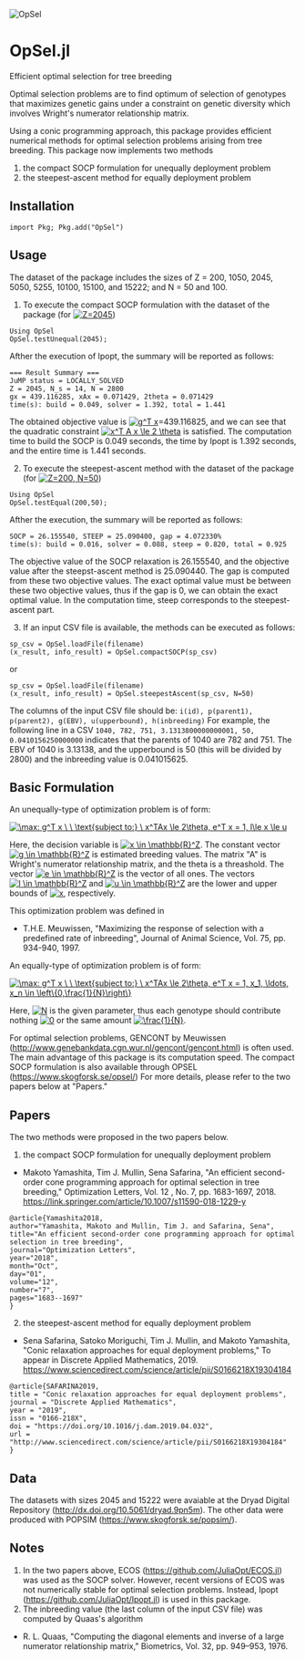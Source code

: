 ![OpSel](https://github.com/makoto-yamashita/OpSel.jl/blob/logo-registration/logo/opsel-logo.png)

# OpSel.jl
Efficient optimal selection for tree breeding

Optimal selection problems are to find optimum of selection of genotypes that maximizes genetic gains under a constraint on genetic diversity which involves Wright's numerator relationship matrix.

Using a conic programming approach, this package provides efficient numerical methods for optimal selection problems arising from tree breeding. This package now implements two methods
1. the compact SOCP formulation for unequally deployment problem
2. the steepest-ascent method for equally deployment problem

## Installation 

```import Pkg; Pkg.add("OpSel")```

## Usage

The dataset of the package includes the sizes of Z = 200, 1050, 2045, 5050, 5255, 10100, 15100, and 15222; and N = 50 and 100.

1. To execute the compact SOCP formulation with the dataset of the package (for <a href="https://www.codecogs.com/eqnedit.php?latex=Z=2045" target="_blank"><img src="https://latex.codecogs.com/gif.latex?Z=2045" title="Z=2045" /></a>)
```
Using OpSel
OpSel.testUnequal(2045);
```
Afther the execution of Ipopt, the summary will be reported as follows:
```
=== Result Summary ===
JuMP status = LOCALLY_SOLVED
Z = 2045, N_s = 14, N = 2800
gx = 439.116285, xAx = 0.071429, 2theta = 0.071429
time(s): build = 0.049, solver = 1.392, total = 1.441
```
The obtained objective value is <a href="https://www.codecogs.com/eqnedit.php?latex=g^T&space;x" target="_blank"><img src="https://latex.codecogs.com/gif.latex?g^T&space;x" title="g^T x" /></a>=439.116825, and we can see that the quadratic constraint <a href="https://www.codecogs.com/eqnedit.php?latex=x^T&space;A&space;x&space;\le&space;2&space;\theta" target="_blank"><img src="https://latex.codecogs.com/gif.latex?x^T&space;A&space;x&space;\le&space;2&space;\theta" title="x^T A x \le 2 \theta" /></a> is satisfied.
The computation time to build the SOCP is 0.049 seconds, the time by Ipopt is 1.392 seconds, and the entire time is 1.441 seconds.


2. To execute the steepest-ascent method with the dataset of the package (for <a href="https://www.codecogs.com/eqnedit.php?latex=Z=200,&space;N=50" target="_blank"><img src="https://latex.codecogs.com/gif.latex?Z=200,&space;N=50" title="Z=200, N=50" /></a>)
```
Using OpSel
OpSel.testEqual(200,50);
```
Afther the execution, the summary will be reported as follows:
```
SOCP = 26.155540, STEEP = 25.090400, gap = 4.072330%
time(s): build = 0.016, solver = 0.088, steep = 0.820, total = 0.925
```
The objective value of the SOCP relaxation is 26.155540, and the objective value after the steepst-ascent method is 25.090440.
The gap is computed from these two objective values.
The exact optimal value must be between these two objective values, thus if the gap is 0, we can obtain the exact optimal value.
In the computation time, steep corresponds to the steepest-ascent part.

3. If an input CSV file is available, the methods can be executed as follows:

```
sp_csv = OpSel.loadFile(filename)
(x_result, info_result) = OpSel.compactSOCP(sp_csv)
```
or
```
sp_csv = OpSel.loadFile(filename)
(x_result, info_result) = OpSel.steepestAscent(sp_csv, N=50)
```

The columns of the input CSV file should be:
```i(id), p(parent1), p(parent2), g(EBV), u(upperbound), h(inbreeding)```
For example, the following line in a CSV
```1040, 782, 751, 3.1313800000000001, 50, 0.0410156250000000```
indicates that the parents of 1040 are 782 and 751. The EBV of 1040 is 3.13138, and the upperbound is 50 (this will be divided by 2800) and the inbreeding value is 0.041015625.

## Basic Formulation

An unequally-type of optimization problem is of form:

<a href="https://www.codecogs.com/eqnedit.php?latex=\max:&space;g^T&space;x&space;\&space;\&space;\text{subject&space;to:}&space;x^TAx&space;\le&space;2\theta,&space;e^T&space;x&space;=&space;1,&space;l\le&space;x&space;\le&space;u" target="_blank"><img src="https://latex.codecogs.com/gif.latex?\max:&space;g^T&space;x&space;\&space;\&space;\text{subject&space;to:}&space;&space;x^TAx&space;\le&space;2\theta,&space;e^T&space;x&space;=&space;1,&space;l\le&space;x&space;\le&space;u" title="\max: g^T x \ \ \text{subject to:} \  x^TAx \le 2\theta, e^T x = 1, l\le x \le u" /></a>

Here, the decision variable is <a href="https://www.codecogs.com/eqnedit.php?latex=x&space;\in&space;\mathbb{R}^Z" target="_blank"><img src="https://latex.codecogs.com/gif.latex?x&space;\in&space;\mathbb{R}^Z" title="x \in \mathbb{R}^Z" /></a>. The constant vector <a href="https://www.codecogs.com/eqnedit.php?latex=g&space;\in&space;\mathbb{R}^Z" target="_blank"><img src="https://latex.codecogs.com/gif.latex?g&space;\in&space;\mathbb{R}^Z" title="g \in \mathbb{R}^Z" /></a> is estimated breeding values. 
The matrix "A" is Wright's numerator relationship matrix, and the theta is a threashold.
The vector <a href="https://www.codecogs.com/eqnedit.php?latex=e&space;\in&space;\mathbb{R}^Z" target="_blank"><img src="https://latex.codecogs.com/gif.latex?e&space;\in&space;\mathbb{R}^Z" title="e \in \mathbb{R}^Z" /></a> is the vector of all ones. The vectors <a href="https://www.codecogs.com/eqnedit.php?latex=l&space;\in&space;\mathbb{R}^Z" target="_blank"><img src="https://latex.codecogs.com/gif.latex?l&space;\in&space;\mathbb{R}^Z" title="l \in \mathbb{R}^Z" /></a> and <a href="https://www.codecogs.com/eqnedit.php?latex=u&space;\in&space;\mathbb{R}^Z" target="_blank"><img src="https://latex.codecogs.com/gif.latex?u&space;\in&space;\mathbb{R}^Z" title="u \in \mathbb{R}^Z" /></a> are the lower and upper bounds of <a href="https://www.codecogs.com/eqnedit.php?latex=x" target="_blank"><img src="https://latex.codecogs.com/gif.latex?x" title="x" /></a>, respectively.

This optimization problem was defined in 
  - T.H.E. Meuwissen, "Maximizing the response of selection with a predefined rate of inbreeding", Journal of Animal Science, Vol. 75, pp. 934-940, 1997.

An equally-type of optimization problem is of form:

<a href="https://www.codecogs.com/eqnedit.php?latex=\max:&space;g^T&space;x&space;\&space;\&space;\text{subject&space;to:}&space;\&space;x^TAx&space;\le&space;2\theta,&space;e^T&space;x&space;=&space;1,&space;x_1,&space;\ldots,&space;x_n&space;\in&space;\left\{0,\frac{1}{N}\right\}" target="_blank"><img src="https://latex.codecogs.com/gif.latex?\max:&space;g^T&space;x&space;\&space;\&space;\text{subject&space;to:}&space;\&space;x^TAx&space;\le&space;2\theta,&space;e^T&space;x&space;=&space;1,&space;x_1,&space;\ldots,&space;x_n&space;\in&space;\left\{0,\frac{1}{N}\right\}" title="\max: g^T x \ \ \text{subject to:} \ x^TAx \le 2\theta, e^T x = 1, x_1, \ldots, x_n \in \left\{0,\frac{1}{N}\right\}" /></a>

Here, <a href="https://www.codecogs.com/eqnedit.php?latex=N" target="_blank"><img src="https://latex.codecogs.com/gif.latex?N" title="N" /></a> is the given parameter, thus each genotype should contribute nothing <a href="https://www.codecogs.com/eqnedit.php?latex=0" target="_blank"><img src="https://latex.codecogs.com/gif.latex?0" title="0" /></a> or the same amount <a href="https://www.codecogs.com/eqnedit.php?latex=\frac{1}{N}" target="_blank"><img src="https://latex.codecogs.com/gif.latex?\frac{1}{N}" title="\frac{1}{N}" /></a>.


For optimal selection problems, GENCONT by Meuwissen (http://www.genebankdata.cgn.wur.nl/gencont/gencont.html) is often used. The main advantage of this package is its computation speed. The compact SOCP formulation is also available through OPSEL (https://www.skogforsk.se/opsel/)
For more details, please refer to the two papers below at "Papers."

## Papers
The two methods were proposed in the two papers below.

1. the compact SOCP formulation for unequally deployment problem 
  - Makoto Yamashita, Tim J. Mullin, Sena Safarina, "An efficient second-order cone programming approach for optimal selection in tree breeding," Optimization Letters, Vol. 12 , No. 7, pp. 1683-1697, 2018. https://link.springer.com/article/10.1007/s11590-018-1229-y
```  
@article{Yamashita2018,
author="Yamashita, Makoto and Mullin, Tim J. and Safarina, Sena",
title="An efficient second-order cone programming approach for optimal selection in tree breeding",
journal="Optimization Letters",
year="2018",
month="Oct",
day="01",
volume="12",
number="7",
pages="1683--1697"
}
```
  
2. the steepest-ascent method for equally deployment problem
  - Sena Safarina, Satoko Moriguchi, Tim J. Mullin, and Makoto Yamashita, "Conic relaxation approaches for equal deployment problems," To appear in Discrete Applied Mathematics, 2019. https://www.sciencedirect.com/science/article/pii/S0166218X19304184

```
@article{SAFARINA2019,
title = "Conic relaxation approaches for equal deployment problems",
journal = "Discrete Applied Mathematics",
year = "2019",
issn = "0166-218X",
doi = "https://doi.org/10.1016/j.dam.2019.04.032",
url = "http://www.sciencedirect.com/science/article/pii/S0166218X19304184"
}
```

## Data

The datasets with sizes 2045 and 15222 were avaiable at the Dryad Digital Repository (http://dx.doi.org/10.5061/dryad.9pn5m). The other
data were produced with POPSIM (https://www.skogforsk.se/popsim/). 

## Notes

1. In the two papers above, ECOS (https://github.com/JuliaOpt/ECOS.jl) was used as the SOCP solver. However, recent versions of ECOS was not numerically stable for optimal selection problems. Instead, Ipopt (https://github.com/JuliaOpt/Ipopt.jl) is used in this package.
2. The inbreeding value (the last column of the input CSV file) was computed by Quaas's algorithm
  - R. L. Quaas, "Computing the diagonal elements and inverse of a large numerator relationship matrix," Biometrics, Vol. 32, pp. 949–953, 1976.

